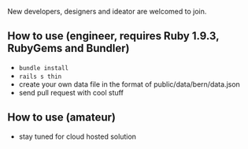 New developers, designers and ideator are welcomed to join.

## How to use (engineer, requires Ruby 1.9.3, RubyGems and Bundler)
* `bundle install`
* `rails s thin`
* create your own data file in the format of public/data/bern/data.json
* send pull request with cool stuff


## How to use (amateur)
* stay tuned for cloud hosted solution
